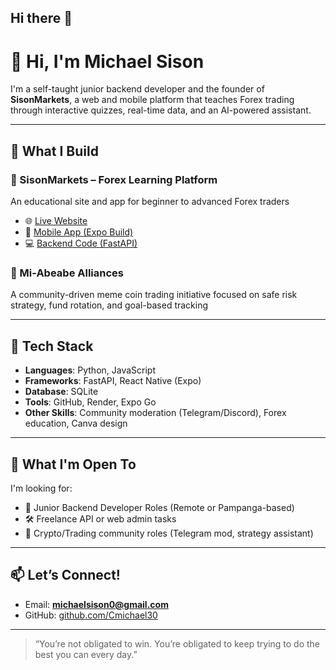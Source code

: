 ## Hi there 👋

<!--
**Cmichael30/Cmichael30** is a ✨ _special_ ✨ repository because its `README.md` (this file) appears on your GitHub profile.

Here are some ideas to get you started:

- 🔭 I’m currently working on ...
- 🌱 I’m currently learning ...
- 👯 I’m looking to collaborate on ...
- 🤔 I’m looking for help with ...
- 💬 Ask me about ...
- 📫 How to reach me: ...
- 😄 Pronouns: ...
- ⚡ Fun fact: ...
-->
# 👋 Hi, I'm Michael Sison

I'm a self-taught junior backend developer and the founder of **SisonMarkets**, a web and mobile platform that teaches Forex trading through interactive quizzes, real-time data, and an AI-powered assistant.

---

## 🧠 What I Build

### 🔹 SisonMarkets – Forex Learning Platform  
An educational site and app for beginner to advanced Forex traders  
- 🌐 [Live Website](https://s-sonmarkets.onrender.com)  
- 📱 [Mobile App (Expo Build)](https://expo.dev/accounts/cmichael30/projects/sisonmarkets-app)  
- 💻 [Backend Code (FastAPI)](https://github.com/Cmichael30/forex-backend)

### 🔹 Mi-Abeabe Alliances  
A community-driven meme coin trading initiative focused on safe risk strategy, fund rotation, and goal-based tracking

---

## 🔧 Tech Stack
- **Languages**: Python, JavaScript  
- **Frameworks**: FastAPI, React Native (Expo)  
- **Database**: SQLite  
- **Tools**: GitHub, Render, Expo Go  
- **Other Skills**: Community moderation (Telegram/Discord), Forex education, Canva design

---

## 🧰 What I'm Open To

I'm looking for:
- 💼 Junior Backend Developer Roles (Remote or Pampanga-based)
- 🛠 Freelance API or web admin tasks
- 🤝 Crypto/Trading community roles (Telegram mod, strategy assistant)

---

## 📫 Let’s Connect!
- Email: **michaelsison0@gmail.com**
- GitHub: [github.com/Cmichael30](https://github.com/Cmichael30)

---

> “You’re not obligated to win. You’re obligated to keep trying to do the best you can every day.”

